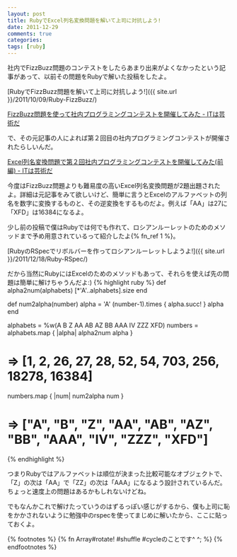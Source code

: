 ```yaml
---
layout: post
title: RubyでExcel列名変換問題を解いて上司に対抗しよう!
date: 2011-12-29
comments: true
categories:
tags: [ruby]
---
```


社内でFizzBuzz問題のコンテストをしたらあまり出来がよくなかったという記事があって、以前その問題をRubyで解いた投稿をしたよ。

[RubyでFizzBuzz問題を解いて上司に対抗しよう!]({{ site.url }}/2011/10/09/Ruby-FizzBuzz/)

[FizzBuzz問題を使って社内プログラミングコンテストを開催してみた - ITは芸術だ](http://d.hatena.ne.jp/JunichiIto/20111007/1317976730#20111007f1)

で、その元記事の人によれば第２回目の社内プログラミングコンテストが開催されたらしいんだ。

[Excel列名変換問題で第２回社内プログラミングコンテストを開催してみた(前編) - ITは芸術だ](http://d.hatena.ne.jp/JunichiIto/20111102/1320253815)

今度はFizzBuzz問題よりも難易度の高いExcel列名変換問題が2題出題されたよ。詳細は元記事をみて欲しいけど、簡単に言うとExcelのアルファベットの列名を数字に変換するものと、その逆変換をするものだよ。例えば「AA」は27に「XFD」は16384になるよ。

少し前の投稿で僕はRubyでは何でも作れて、ロシアンルーレットのためのメソッドまで予め用意されているって紹介したよ{% fn_ref 1 %}。

[RubyのRSpecでリボルバーを作ってロシアンルーレットしようよ!]({{ site.url }}/2011/12/18/Ruby-RSpec/)

だから当然にRubyにはExcelのためのメソッドもあって、それらを使えば先の問題は簡単に解けちゃうんだよ:)
{% highlight ruby %}
def alpha2num(alphabets)
 [*'A'..alphabets].size
end

def num2alpha(number)
 alpha = 'A'
 (number-1).times { alpha.succ! }
 alpha
end

alphabets = %w(A B Z AA AB AZ BB AAA IV ZZZ XFD)
numbers = alphabets.map { |alpha| alpha2num alpha }
  # => [1, 2, 26, 27, 28, 52, 54, 703, 256, 18278, 16384]
numbers.map { |num| num2alpha num }
  # => ["A", "B", "Z", "AA", "AB", "AZ", "BB", "AAA", "IV", "ZZZ", "XFD"]
{% endhighlight %}

つまりRubyではアルファベットは順位が決まった比較可能なオブジェクトで、「Z」の次は「AA」で「ZZ」の次は「AAA」になるよう設計されているんだ。ちょっと速度上の問題はあるかもしれないけどね。

でもなんかこれで解けたっていうのはずるっぽい感じがするから、僕も上司に恥をかかされないように勉強中のrspecを使ってまじめに解いたから、ここに貼っておくよ。

<script src="https://gist.github.com/1534213.js"> </script>

{% footnotes %}
   {% fn Array#rotate! #shuffle #cycleのことです^ ^; %}
{% endfootnotes %}

